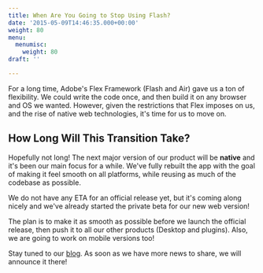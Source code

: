 ```yaml
---
title: When Are You Going to Stop Using Flash?
date: '2015-05-09T14:46:35.000+00:00'
weight: 80
menu:
  menumisc:
    weight: 80
draft: ''

---
```

For a long time, Adobe's Flex Framework (Flash and Air) gave us a ton of flexibility. We could write the code once, and then build it on any browser and OS we wanted. However, given the restrictions that Flex imposes on us, and the rise of native web technologies, it's time for us to move on.

## How Long Will This Transition Take?

Hopefully not long! The next major version of our product will be **native** and it's been our main focus for a while. We've fully rebuilt the app with the goal of making it feel smooth on all platforms, while reusing as much of the codebase as possible.

We do not have any ETA for an official release yet, but it's coming along nicely and we've already started the private beta for our new web version!

The plan is to make it as smooth as possible before we launch the official release, then push it to all our other products (Desktop and plugins). Also, we are going to work on mobile versions too!

Stay tuned to our [blog](http://blogs.balsamiq.com/product/). As soon as we have more news to share, we will announce it there!
